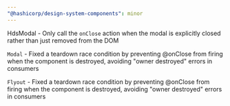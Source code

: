 ```yaml
---
"@hashicorp/design-system-components": minor
---
```


HdsModal - Only call the `onClose` action when the modal is explicitly closed rather than just removed from the DOM

<!-- START components/modal -->

`Modal` - Fixed a teardown race condition by preventing @onClose from firing when the component is destroyed, avoiding "owner destroyed" errors in consumers

<!-- END -->

<!-- START components/flyout -->

`Flyout` - Fixed a teardown race condition by preventing @onClose from firing when the component is destroyed, avoiding "owner destroyed" errors in consumers

<!-- END -->
